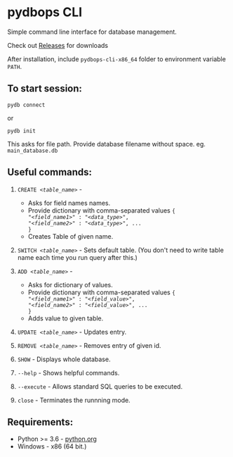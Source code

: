 # pydbops CLI

Simple command line interface for database management.

Check out <a href="https://github.com/NotShrirang/pydbops/releases">Releases</a> for downloads

After installation, include <code>pydbops-cli-x86_64</code> folder to environment variable <code>PATH</code>.

## To start session:

```
pydb connect
```

or

```
pydb init
```

This asks for file path. Provide database filename without space. eg. <code>main_database.db</code>
<br>

## Useful commands:

1. <code>CREATE <_table_name_></code> -
    - Asks for field names names.
    - Provide dictionary with comma-separated values <code>{ "<_field_name1_>" : "<_data_type_>", "<_field_name2_>" : "<_data_type_>", ...  }</code>
    - Creates Table of given name.

2. <code>SWITCH <_table_name_></code> - Sets default table. (You don't need to write table name each time you run query after this.)
3. <code>ADD <_table_name_></code> -
    - Asks for dictionary of values.
    - Provide dictionary with comma-separated values <code>{ "<_field_name1_>" : "<_field_value_>", "<_field_name2_>" : "<_field_value_>", ...  }</code>
    - Adds value to given table.
4. <code>UPDATE <_table_name_></code> - Updates entry.
5. <code>REMOVE <_table_name_></code> - Removes entry of given id.
6. <code>SHOW</code> - Displays whole database.
7. <code>--help</code> - Shows helpful commands.
8. <code>--execute</code> - Allows standard SQL queries to be executed.
9. <code>close</code> - Terminates the runnning mode.

## Requirements:
- Python >= 3.6 - <a href="https://www.python.org/">python.org</a>
- Windows - x86 (64 bit.)
